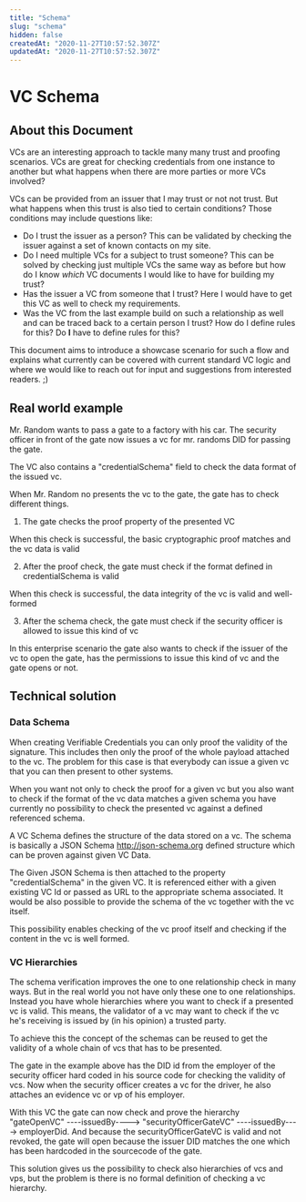 ```yaml
---
title: "Schema"
slug: "schema"
hidden: false
createdAt: "2020-11-27T10:57:52.307Z"
updatedAt: "2020-11-27T10:57:52.307Z"
---
```


# VC Schema

## About this Document

VCs are an interesting approach to tackle many many trust and proofing scenarios. VCs are great for checking credentials from one instance to another but what happens when there are more parties or more VCs involved?

VCs can be provided from an issuer that I may trust or not not trust. But what happens when this trust is also tied to certain conditions? Those conditions may include questions like:

- Do I trust the issuer as a person?
  This can be validated by checking the issuer against a set of known contacts on my site.
- Do I need multiple VCs for a subject to trust someone?
  This can be solved by checking just multiple VCs the same way as before but how do I know *which* VC documents I would like to have for building my trust?
- Has the issuer a VC from someone that I trust?
  Here I would have to get this VC as well to check my requirements.
- Was the VC from the last example build on such a relationship as well and can be traced back to a certain person I trust? How do I define rules for this? Do **I** have to define rules for this?

This document aims to introduce a showcase scenario for such a flow and explains what currently can be covered with current standard VC logic and where we would like to reach out for input and suggestions from interested readers. ;)

## Real world example

Mr. Random wants to pass a gate to a factory with his car. The security officer in front of the gate now issues a vc for mr. randoms DID for passing the gate.

The VC also contains a "credentialSchema" field to check the data format of the issued vc.

When Mr. Random no presents the vc to the gate, the gate has to check different things.

1. The gate checks the proof property of the presented VC

When this check is successful, the basic cryptographic proof matches and the vc data is valid

2. After the proof check, the gate must check if the format defined in credentialSchema is valid

When this check is successful, the data integrity of the vc is valid and well-formed

3. After the schema check, the gate must check if the security officer is allowed to issue this kind of vc

In this enterprise scenario the gate also wants to check if the issuer of the vc to open the gate, has the permissions to issue this kind of vc and the gate opens or not.

## Technical solution

### Data Schema

When creating Verifiable Credentials you can only proof the validity of the signature. This includes then only the proof of the whole payload attached to the vc. The problem for this case is that everybody can issue a given vc that you can then present to other systems.

When you want not only to check the proof for a given vc but you also want to check if the format of the vc data matches a given schema you have currently no possibility to check the presented vc against a defined referenced schema.

A VC Schema defines the structure of the data stored on a vc. The schema is basically a JSON Schema <http://json-schema.org> defined structure which can be proven against given VC Data.

The Given JSON Schema is then attached to the property "credentialSchema" in the given VC. It is referenced either with a given existing VC Id or passed as URL to the appropriate schema associated. It would be also possible to provide the schema of the vc together with the vc itself.

This possibility enables checking of the vc proof itself and checking if the content in the vc is well formed.

### VC Hierarchies

The schema verification improves the one to one relationship check in many ways. But in the real world you not have only these one to one relationships. Instead you have whole hierarchies where you want to check if a presented vc is valid. This means, the validator of a vc may want to check if the vc he's receiving is issued by (in his opinion) a trusted party.

To achieve this the concept of the schemas can be reused to get the validity of a whole chain of vcs that has to be presented.

The gate in the example above has the DID id from the employer of the security officer hard coded in his source code for checking the validity of vcs. Now when the security officer creates a vc for the driver, he also attaches an evidence vc or vp of his employer.

With this VC the gate can now check and prove the hierarchy "gateOpenVC" ----issuedBy----> "securityOfficerGateVC" ----issuedBy----> employerDid. And because the securityOfficerGateVC is valid and not revoked, the gate will open because the issuer DID matches the one which has been hardcoded in the sourcecode of the gate.

This solution gives us the possibility to check also hierarchies of vcs and vps, but the problem is there is no formal definition of checking a vc hierarchy.
